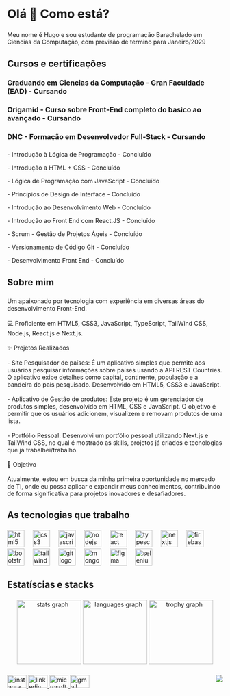 <h1 align="left">Olá 👋 Como está?</h1>

###

<p align="left">Meu nome é Hugo e sou estudante de programação Barachelado em Ciencias da Computação, com previsão de termino para Janeiro/2029</p>

###

<h2 align="left">Cursos e certificações</h2>

###

<h3 align="left">Graduando em Ciencias da Computação - Gran Faculdade (EAD) - Cursando</h3>

###

<h3 align="left">Origamid - Curso sobre Front-End completo do basico ao avançado - Cursando</h3>
<h3 align="left">DNC - Formação em Desenvolvedor Full-Stack - Cursando</h3>
  
###

  <p align="left">- Introdução à Lógica de Programação - Concluído</p>
  <p align="left">- Introdução a HTML + CSS - Concluído</p>
  <p align="left">- Lógica de Programação com JavaScript - Concluído</p>
  <p align="left">- Princípios de Design de Interface - Concluído</p>
  <p align="left">- Introdução ao Desenvolvimento Web - Concluído</p>
  <p align="left">- Introdução ao Front End com React.JS - Concluído</p>
  <p align="left">- Scrum - Gestão de Projetos Ágeis - Concluído</p>
  <p align="left">- Versionamento de Código Git - Concluído</p>
  <p align="left">- Desenvolvimento Front End - Concluído</p>
  
###

<h2 align="left">Sobre mim</h2>

###

<p align="left">Um apaixonado por tecnologia com experiência em diversas áreas do desenvolvimento Front-End.<br><br>💻 Proficiente em HTML5, CSS3, JavaScript, TypeScript, TailWind CSS, Node.js, React.js e Next.js. <br><br>✨ Projetos Realizados<br><br>- Site Pesquisador de países: É um aplicativo simples que permite aos usuários pesquisar informações sobre países usando a API REST Countries. O aplicativo exibe detalhes como capital, continente, população e a bandeira do país pesquisado. Desenvolvido em HTML5, CSS3 e JavaScript.<br><br>- Aplicativo de Gestão de produtos: Este projeto é um gerenciador de produtos simples, desenvolvido em HTML, CSS e JavaScript. O objetivo é permitir que os usuários adicionem, visualizem e removam produtos de uma lista.<br><br>- Portfólio Pessoal: Desenvolvi um portfólio pessoal utilizando Next.js e TailWind CSS, no qual é mostrado as skills, projetos já criados e tecnologias que já trabalhei/trabalho.<br><br>🎯 Objetivo<br><br>Atualmente, estou em busca da minha primeira oportunidade no mercado de TI, onde eu possa aplicar e expandir meus conhecimentos, contribuindo de forma significativa para projetos inovadores e desafiadores.</p>

###

<h2 align="left">As tecnologias que trabalho</h2>

###

<div align="left">
  <img src="https://cdn.jsdelivr.net/gh/devicons/devicon/icons/html5/html5-original.svg" height="40" alt="html5 logo"  />
  <img width="12" />
  <img src="https://cdn.jsdelivr.net/gh/devicons/devicon/icons/css3/css3-original.svg" height="40" alt="css3 logo"  />
  <img width="12" />
  <img src="https://cdn.jsdelivr.net/gh/devicons/devicon/icons/javascript/javascript-original.svg" height="40" alt="javascript logo"  />
  <img width="12" />
  <img src="https://cdn.jsdelivr.net/gh/devicons/devicon/icons/nodejs/nodejs-plain-wordmark.svg" height="40" alt="nodejs logo"  />
  <img width="12" />
  <img src="https://cdn.jsdelivr.net/gh/devicons/devicon/icons/react/react-original.svg" height="40" alt="react logo"  />
  <img width="12" />
  <img src="https://cdn.jsdelivr.net/gh/devicons/devicon/icons/typescript/typescript-original.svg" height="40" alt="typescript logo"  />
  <img width="12" />
  <img src="https://cdn.jsdelivr.net/gh/devicons/devicon/icons/nextjs/nextjs-original.svg" height="40" alt="nextjs logo"  />
  <img width="12" />
  <img src="https://cdn.jsdelivr.net/gh/devicons/devicon/icons/firebase/firebase-plain.svg" height="40" alt="firebase logo"  />
  <img width="12" />
  <img src="https://cdn.jsdelivr.net/gh/devicons/devicon/icons/bootstrap/bootstrap-original.svg" height="40" alt="bootstrap logo"  />
  <img width="12" />
  <img src="https://cdn.jsdelivr.net/gh/devicons/devicon/icons/tailwindcss/tailwindcss-original-wordmark.svg" height="40" alt="tailwindcss logo"  />
  <img width="12" />
  <img src="https://cdn.jsdelivr.net/gh/devicons/devicon/icons/git/git-original.svg" height="40" alt="git logo"  />
  <img width="12" />
  <img src="https://cdn.jsdelivr.net/gh/devicons/devicon/icons/mongodb/mongodb-plain-wordmark.svg" height="40" alt="mongodb logo"  />
  <img width="12" />
  <img src="https://cdn.jsdelivr.net/gh/devicons/devicon/icons/figma/figma-original.svg" height="40" alt="figma logo"  />
  <img width="12" />
  <img src="https://cdn.jsdelivr.net/gh/devicons/devicon/icons/selenium/selenium-original.svg" height="40" alt="selenium logo"  />
</div>

###

<h2 align="left">Estatíscias e stacks</h2>

###

<div align="center">
  <img src="https://github-readme-stats.vercel.app/api?username=hugozauad&hide_title=false&hide_rank=false&show_icons=true&include_all_commits=true&count_private=false&disable_animations=false&theme=nightowl&locale=pt-br&hide_border=false&order=1" height="150" alt="stats graph"  />
  <img src="https://github-readme-stats.vercel.app/api/top-langs?username=hugozauad&locale=pt-br&hide_title=false&layout=compact&card_width=320&langs_count=5&theme=nightowl&hide_border=false&order=2" height="150" alt="languages graph"  />
  <img src="https://github-profile-trophy.vercel.app?username=hugozauad&theme=tokyonight&column=-1&row=1&margin-w=8&margin-h=8&no-bg=false&no-frame=false&order=4" height="150" alt="trophy graph"  />
</div>

###

<img align="right" src="https://visitor-badge.laobi.icu/badge?page_id=hugozauad.hugozauad&left_color=lightgray&right_color=royalblue&left_text=Visitantes"  />

###

<div align="left">
  <a href="www.instagram/hugozauad" target="_blank">
    <img src="https://raw.githubusercontent.com/maurodesouza/profile-readme-generator/master/src/assets/icons/social/instagram/default.svg" width="45" height="30" alt="instagram logo"  />
  </a>
  <a href="https://www.linkedin.com/in/hugozauad/" target="_blank">
    <img src="https://raw.githubusercontent.com/maurodesouza/profile-readme-generator/master/src/assets/icons/social/linkedin/default.svg" width="45" height="30" alt="linkedin logo"  />
  </a>
  <a href="hugozeymer@hotmail.com" target="_blank">
    <img src="https://raw.githubusercontent.com/maurodesouza/profile-readme-generator/master/src/assets/icons/social/microsoft-outlook/default.svg" width="45" height="30" alt="microsoft-outlook logo"  />
  </a>
  <a href="hugozeymer@gmail.com" target="_blank">
    <img src="https://raw.githubusercontent.com/maurodesouza/profile-readme-generator/master/src/assets/icons/social/gmail/default.svg" width="45" height="30" alt="gmail logo"  />
  </a>
</div>

###

